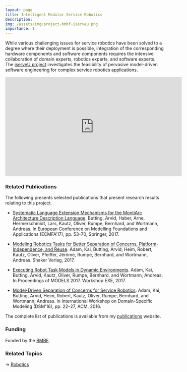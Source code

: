 ```yaml
---
layout: page
title: Intelligent Modular Service Robotics
description: 
img: /assets/img/project-bmbf-iserveu.png
importance: 1
---
```


While various challenging issues for service robotics have been solved to a degree where their deployment is possible, integration of the corresponding hardware components and software components requires the intensive collaboration of domain experts, robotics experts, and software experts. The [iserveU project](https://www.se-rwth.de/materials/iserveu/) investigates the feasibility of pervasive model-driven software engineering for complex service robotics applications.

<p style="text-align: center;">
<iframe width="560" height="315" src="https://www.youtube.com/embed/HTAgF4hNUF4" frameborder="0" allow="accelerometer; autoplay; encrypted-media; gyroscope; picture-in-picture" allowfullscreen></iframe>
</p>

### Related Publications

The following presents selected publications that present research results relating to this project. 

- [Systematic Language Extension Mechanisms for the MontiArc Architecture Description Language](https://www.se-rwth.de/publications/Systematic-Language-Extension-Mechanisms-for-the-MontiArc-Architecture-Description-Language.pdf). Butting, Arvid, Haber, Arne, Hermerschmidt, Lars, Kautz, Oliver, Rumpe, Bernhard, and Wortmann, Andreas. In European Conference on Modelling Foundations and Applications (ECMFA’17), pp. 53–70, Springer,  2017. 

- [Modeling Robotics Tasks for Better Separation of Concerns, Platform-Independence, and Reuse](https://www.se-rwth.de/publications/Modeling-Robotics-Tasks-for-Better-Separation-of-Concerns-Platform-Independence-and-Reuse.pdf). Adam, Kai, Butting, Arvid, Heim, Robert, Kautz, Oliver, Pfeiffer, Jérôme, Rumpe, Bernhard, and Wortmann, Andreas. Shaker Verlag,  2017. 

- [Executing Robot Task Models in Dynamic Environments](https://www.se-rwth.de/publications/Executing-Robot-Task-Models-in-Dynamic-Environments.pdf). Adam, Kai, Butting, Arvid, Kautz, Oliver, Rumpe, Bernhard, and Wortmann, Andreas. In Proceedings of MODELS 2017. Workshop EXE,  2017. 

-  [Model-Driven Separation of Concerns for Service Robotics](https://www.se-rwth.de/publications/Model-Driven-Separation-of-Concerns-for-Service-Robotics.pdf). Adam, Kai, Butting, Arvid, Heim, Robert, Kautz, Oliver, Rumpe, Bernhard, and Wortmann, Andreas. In International Workshop on Domain-Specific Modeling (DSM’16), pp. 22–27, ACM,  2016. 

The complete list of publications is available from my [publications](https://awortmann.github.io/publications/) website.

### Funding

Funded by the [BMBF](https://www.softwaresysteme.dlr-pt.de/de/forschungsvorhaben-servicerobotik.php).

### Related Topics

→ [Robotics](https://awortmann.github.io/research/robotics/)